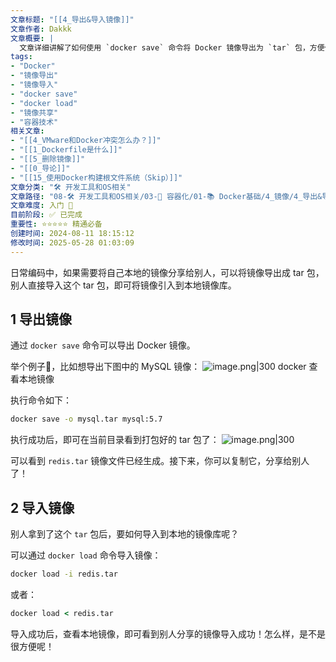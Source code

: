 ```yaml
---
文章标题: "[[4_导出&导入镜像]]" 
文章作者: Dakkk
文章概要: |
  文章详细讲解了如何使用 `docker save` 命令将 Docker 镜像导出为 `tar` 包，方便传输和分享。同时，介绍了如何通过 `docker load` 命令将导出的 `tar` 包导入回本地 Docker 镜像库，实现镜像的便捷共享。
tags:
- "Docker"
- "镜像导出"
- "镜像导入"
- "docker save"
- "docker load"
- "镜像共享"
- "容器技术"
相关文章:
- "[[4_VMware和Docker冲突怎么办？]]"
- "[[1_Dockerfile是什么]]"
- "[[5_删除镜像]]"
- "[[0_导论]]"
- "[[15_使用Docker构建根文件系统（Skip）]]"
文章分类: "🛠️ 开发工具和OS相关"
文章路径: "08-🛠️ 开发工具和OS相关/03-🐋 容器化/01-📚 Docker基础/4_镜像/4_导出&导入镜像.md"
文章难度: 入门 🌱
目前阶段: ✅ 已完成
重要性: ⭐⭐⭐⭐⭐ 精通必备
创建时间: 2024-08-11 18:15:12
修改时间: 2025-05-28 01:03:09
---
```


日常编码中，如果需要将自己本地的镜像分享给别人，可以将镜像导出成 tar 包，别人直接导入这个 tar 包，即可将镜像引入到本地镜像库。

## 1 导出镜像

通过 `docker save` 命令可以导出 Docker 镜像。

举个例子🌰，比如想导出下图中的 MySQL 镜像：
![image.png|300](https://my-obsidian-image.oss-cn-guangzhou.aliyuncs.com/2024/05/cfb99d39da04f30416963416726b67ca.png)
docker 查看本地镜像

执行命令如下：

```cmd
docker save -o mysql.tar mysql:5.7
```

执行成功后，即可在当前目录看到打包好的 tar 包了：
![image.png|300](https://my-obsidian-image.oss-cn-guangzhou.aliyuncs.com/2024/05/f597dd864e22547802285eec07831cb8.png)

可以看到 `redis.tar` 镜像文件已经生成。接下来，你可以复制它，分享给别人了！

## 2 导入镜像

别人拿到了这个 `tar` 包后，要如何导入到本地的镜像库呢？

可以通过 `docker load` 命令导入镜像：

```cmd
docker load -i redis.tar
```

或者：

```cmd
docker load < redis.tar
```

导入成功后，查看本地镜像，即可看到别人分享的镜像导入成功！怎么样，是不是很方便呢！